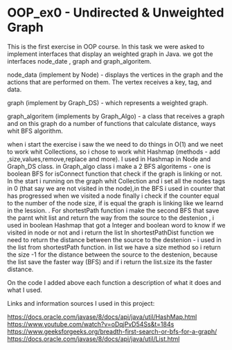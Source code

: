 # OOP_ex0 - Undirected & Unweighted Graph

This is the first exercise in OOP course.
In this task we were asked to implement interfaces that display an weighted graph in Java.
we got the interfaces node_date , graph and graph_algoritem.

node_data (implement by Node) - displays the vertices in the graph and the actions that are performed on them.
The vertex receives a key, tag, and data.

graph (implement by Graph_DS) - which represents a weighted graph.

graph_algoritem (implements by Graph_Algo) - a class that receives a graph and on this graph do a number of functions that calculate distance, ways whit BFS algorithm.

 when i start the exercise i saw the we need to do things in O(1) and we neet to work whit Collections, so i chose to work whit Hashmap (methods - add ,size,values,remove,replace and more).
I used in Hashmap in Node and Graph_DS class.
in Graph_algo class i make a 2 BFS algoritems - one is boolean BFS for isConnect function that check if the graph is linking or not.
In the start i running on the graph whit Collection and i set all the nodes tags in 0 (that say we are not visited in the node),in the BFS i used in counter that has progressed when we visited a node finally i check if the counter equal to the number of the node size, if is equal the graph is linking like we learnd in the lession. 
. For shortestPath function i make the second BFS that save the parnt whit list and return the way from the source to the destenion , i used in boolean Hashmap that got a Integer and boolean word to know if we visited in node or not and i return the list
In shortestPathDist function we need to return the distance between the source to the destenion - i used in the list from shortestPath function.
in list we have a size method so i return the size -1 for the distance between the source to the destenion, because the list save the faster way (BFS) and if i return the list.size its the faster distance.



  
On the code I added above each function a description of what it does and what I used.


Links and information sources I used in this project:

https://docs.oracle.com/javase/8/docs/api/java/util/HashMap.html
https://www.youtube.com/watch?v=oDqjPvD54Ss&t=184s
https://www.geeksforgeeks.org/breadth-first-search-or-bfs-for-a-graph/
https://docs.oracle.com/javase/8/docs/api/java/util/List.html



